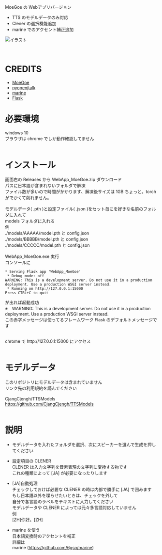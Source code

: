 MoeGoe の Webアプリバージョン<br>

- TTS のモデルデータのみ対応<br>
- Clener の選択機能追加<br>
- marine でのアクセント補正追加<br>

![イラスト](https://user-images.githubusercontent.com/109923659/201433573-47ca6c32-855d-4e9a-b63f-3ba42bc3c46d.jpg)

<br>

# CREDITS
- [MoeGoe](https://github.com/CjangCjengh/MoeGoe)
- [pyopenjtalk](https://github.com/r9y9/pyopenjtalk)
- [marine](https://github.com/6gsn/marine)
- [Flask](https://palletsprojects.com/p/flask/)

# 必要環境
windows 10<br>
ブラウザは chrome でしか動作確認してません<br>
<br>
# インストール
画面右の Releases から WebApp_MoeGoe.zip ダウンロード<br>
パスに日本語が含まれないフォルダで解凍<br>
ファイル数が多いので時間がかかります、解凍後サイズは 1GB ちょっと。torch がでかくて削れません。<br>
<br>
モデルデータ( .pth )と設定ファイル( .json )をセット毎にを好きな名前のフォルダに入れて<br>
models フォルダに入れる<br>
例<br>
./models/AAAAA/model.pth と config.json<br>
./models/BBBBB/model.pth と config.json<br>
./models/CCCCC/model.pth と config.json<br>
<br>
WebApp_MoeGoe.exe 実行<br>
コンソールに<br>
```
* Serving Flask app 'WebApp_MoeGoe'
 * Debug mode: off
WARNING: This is a development server. Do not use it in a production deployment. Use a production WSGI server instead.
 * Running on http://127.0.0.1:15000
Press CTRL+C to quit
```
が出れば起動成功<br>
※　WARNING: This is a development server. Do not use it in a production deployment. Use a production WSGI server instead.<br>
この赤字メッセージは使ってるフレームワーク Flask のデフォルトメッセージです<br>

<br>
chrome で http://127.0.0.1:15000 にアクセス<br>
<br>

# モデルデータ
このリポジトリにモデルデータは含まれていません<br>
リンク先の利用規約を読んでください<br>
<br>
CjangCjengh/TTSModels<br>
https://github.com/CjangCjengh/TTSModels<br>
<br>

# 説明
- モデルデータを入れたフォルダを選択、次にスピーカーを選んで生成を押してください<br>

- 設定項目の CLENER<br>
CLENER は入力文字列を音素表現の文字列に変換する物です<br>
これの種類によって [JA] が必要になったりします<br>

- [JA]自動処理<br>
チェックしておけば必要な CLENER の時は内部で勝手に [JA] で囲みます<br>
もし日本語以外を喋らせたいときは、チェックを外して<br>
自分で各言語のラベルをテキストに入力してください<br>
モデルデータや CLENER によっては元々多言語対応していません<br>
例<br>
[ZH]你好。[ZH]<br>

- marine を使う<br>
日本語変換時のアクセントを補正<br>
詳細は<br>
marine (https://github.com/6gsn/marine)<br>
<br>





